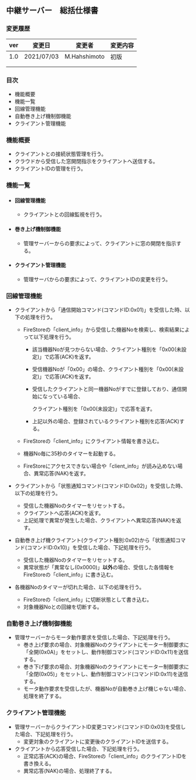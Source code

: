 ## 中継サーバー　総括仕様書

### 変更履歴

| ver  | 変更日     | 変更者       | 変更内容 |
| ---- | ---------- | ------------ | -------- |
| 1.0  | 2021/07/03 | M.Hahshimoto | 初版     |
|      |            |              |          |
|      |            |              |          |

### 目次

- 機能概要
- 機能一覧
- 回線管理機能
- 自動巻き上げ機制御機能
- クライアント管理機能



### 機能概要

- クライアントとの接続状態管理を行う。
- クラウドから受信した窓開閉指示をクライアントへ送信する。
- クライアントIDの管理を行う。



### 機能一覧

- #### 回線管理機能

  - クライアントとの回線監視を行う。
  
- #### 巻き上げ機制御機能

  - 管理サーバーからの要求によって、クライアントに窓の開閉を指示する。

- #### クライアント管理機能

  - 管理サーバからの要求によって、クライアントIDの変更を行う。



### 回線管理機能

- クライアントから「通信開始コマンド(コマンドID:0x01)」を受信した時、以下の処理を行う。

  - FireStoreの「client_info」から受信した機器Noを検索し、検索結果によって以下処理を行う。

    - 該当機器Noが見つからない場合、クライアント種別を「0x00(未設定)」で応答(ACK)を返す。

    - 受信機器Noが「0x00」の場合、クライアント種別を「0x00(未設定)」で応答(ACK)を返す。

    - 受信したクライアントと同一機器Noがすでに登録しており、通信開始になっている場合、

      クライアント種別を「0x00(未設定)」で応答を返す。

    - 上記以外の場合、登録されているクライアント種別を応答(ACK)する。

  - FireStoreの「client_info」にクライアント情報を書き込む。

  - 機器No毎に35秒のタイマーを起動する。

  - FireStoreにアクセスできない場合や「client_info」が読み込めない場合、異常応答(NAK)を返す。

- クライアントから「状態通知コマンド(コマンドID:0x02)」を受信した時、以下の処理を行う。

  - 受信した機器Noのタイマーをリセットする。
  - クライアントへ応答(ACK)を返す。
  - 上記処理で異常が発生した場合、クライアントへ異常応答(NAK)を返す。

- 自動巻き上げ機クライアント(クライアント種別:0x02)から「状態通知コマンド(コマンドID:0x10)」を受信した場合、下記処理を行う。

  - 受信した機器Noのタイマーをリセットする。
  - 異常状態が「異常なし(0x0000)」**以外**の場合、受信した各情報をFireStoreの「client_info」に書き込む。

- 各機器Noのタイマーが切れた場合、以下の処理を行う。

  - FireStoreの「client_info」に切断状態として書き込む。
  - 対象機器Noとの回線を切断する。



### 自動巻き上げ機制御機能

- 管理サーバーからモータ動作要求を受信した場合、下記処理を行う。
  - 巻き上げ要求の場合、対象機器Noのクライアントにモーター制御要求に「全開(0x0A)」をセットし、動作制御コマンド(コマンドID:0x11)を送信する。
  - 巻き下げ要求の場合、対象機器Noのクライアントにモーター制御要求に「全閉(0x05)」をセットし、動作制御コマンド(コマンドID:0x11)を送信する。
  - モータ動作要求を受信したが、機器Noが自動巻き上げ機じゃない場合、処理を終了する。



### クライアント管理機能

- 管理サーバーからクライアントID変更コマンド(コマンドID:0x03)を受信した場合、下記処理を行う。
  - 変更対象のクライアントに変更後のクライアントIDを送信する。
- クライアントから応答受信した場合、下記処理を行う。
  - 正常応答(ACK)の場合、FireStoreの「client_info」のクライアントIDを書き換える。
  - 異常応答(NAK)の場合、処理終了する。





